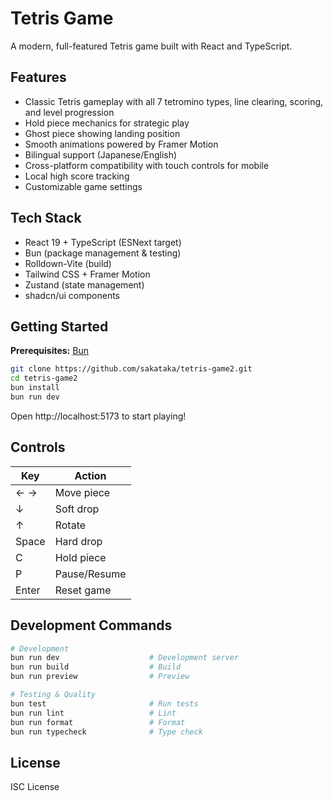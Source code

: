 # Tetris Game

A modern, full-featured Tetris game built with React and TypeScript.

## Features

- Classic Tetris gameplay with all 7 tetromino types, line clearing, scoring, and level progression
- Hold piece mechanics for strategic play
- Ghost piece showing landing position
- Smooth animations powered by Framer Motion
- Bilingual support (Japanese/English)
- Cross-platform compatibility with touch controls for mobile
- Local high score tracking
- Customizable game settings

## Tech Stack

- React 19 + TypeScript (ESNext target)
- Bun (package management & testing)
- Rolldown-Vite (build)
- Tailwind CSS + Framer Motion
- Zustand (state management)
- shadcn/ui components

## Getting Started

**Prerequisites:** [Bun](https://bun.sh/docs/installation)

```bash
git clone https://github.com/sakataka/tetris-game2.git
cd tetris-game2
bun install
bun run dev
```

Open http://localhost:5173 to start playing!

## Controls

| Key | Action |
|-----|--------|
| ← → | Move piece |
| ↓ | Soft drop |
| ↑ | Rotate |
| Space | Hard drop |
| C | Hold piece |
| P | Pause/Resume |
| Enter | Reset game |

## Development Commands

```bash
# Development
bun run dev                    # Development server
bun run build                  # Build
bun run preview                # Preview

# Testing & Quality
bun test                       # Run tests
bun run lint                   # Lint
bun run format                 # Format
bun run typecheck              # Type check
```

## License

ISC License